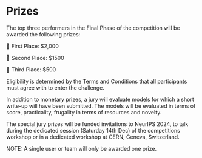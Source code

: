 # Prizes
The top three performers in the Final Phase of the competition will be awarded the following prizes:

🥇 First Place: $2,000

🥈 Second Place: $1500

🥉 Third Place: $500

Eligibility is determined by the Terms and Conditions that all participants must agree with to enter the challenge.

In addition to monetary prizes, a jury will evaluate models for which a short write-up will have been submitted. The models will be evaluated in terms of score, practicality, frugality in terms of resources and novelty. 

The special jury prizes will be funded invitations to NeurIPS 2024, to talk during the dedicated session (Saturday 14th Dec) of the competitions workshop or in a dedicated workshop at CERN, Geneva, Switzerland.

NOTE: A single user or team will only be awarded one prize.
